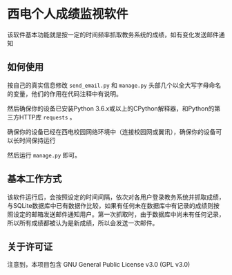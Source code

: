 # 西电个人成绩监视软件
该软件基本功能就是按一定的时间频率抓取教务系统的成绩，如有变化发送邮件通知

## 如何使用

按自己的真实信息修改 `send_email.py` 和 `manage.py` 头部几个以全大写字母命名的变量，他们的作用在代码注释中有说明。

然后确保你的设备已安装Python 3.6.x或以上的CPython解释器，和Python的第三方HTTP库 `requests` 。

确保你的设备已经在西电校园网络环境中（连接校园网或翼讯），确保你的设备可以长时间保持运行

然后运行 `manage.py` 即可。

## 基本工作方式

该软件运行后，会按照设定的时间间隔，依次对各用户登录教务系统并抓取成绩，与SQLite数据库中已有数据作比较，如果有任何未在数据库中有记录的成绩则按照设定的邮箱发送邮件通知用户。第一次抓取时，由于数据库中尚未有任何记录，所以所有成绩都被认为是新成绩，所以会发送一次邮件。

## 关于许可证

注意到，本项目包含 GNU General Public License v3.0 (GPL v3.0)

